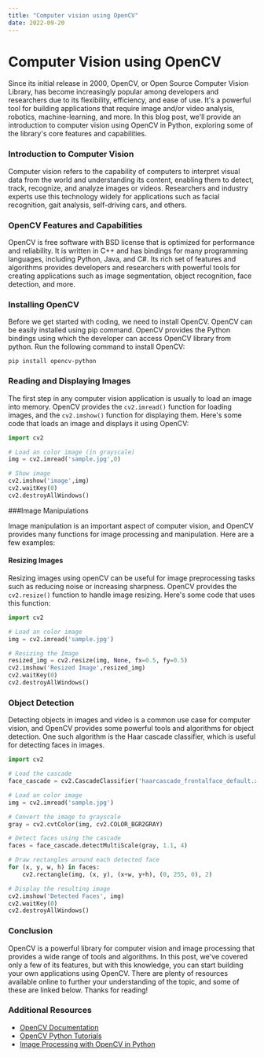 ```yaml
---
title: "Computer vision using OpenCV"
date: 2022-09-20
---
```





Computer Vision using OpenCV
============================

Since its initial release in 2000, OpenCV, or Open Source Computer Vision Library, has become increasingly popular among developers and
researchers due to its flexibility, efficiency, and ease of use. It's a powerful tool for building applications that require image and/or
video analysis, robotics, machine-learning, and more. In this blog post, we'll provide an introduction to computer vision using OpenCV
in Python, exploring some of the library's core features and capabilities.

### Introduction to Computer Vision

Computer vision refers to the capability of computers to interpret visual data from the world and understanding its content, enabling them
to detect, track, recognize, and analyze images or videos. Researchers and industry experts use this technology widely for applications
such as facial recognition, gait analysis, self-driving cars, and others.

### OpenCV Features and Capabilities

OpenCV is free software with BSD license that is optimized for performance and reliability. It is written in C++ and has bindings for many
programming languages, including Python, Java, and C#. Its rich set of features and algorithms provides developers and researchers with
powerful tools for creating applications such as image segmentation, object recognition, face detection, and more.

### Installing OpenCV

Before we get started with coding, we need to install OpenCV. OpenCV can be easily installed using pip command. OpenCV provides the Python
bindings using which the developer can access OpenCV library from python. Run the following command to install OpenCV:

```
pip install opencv-python
```

### Reading and Displaying Images

The first step in any computer vision application is usually to load an image into memory. OpenCV provides the `cv2.imread()` function
for loading images, and the `cv2.imshow()` function for displaying them. Here's some code that loads an image and displays it using
OpenCV:

```python
import cv2

# Load an color image (in grayscale)
img = cv2.imread('sample.jpg',0)

# Show image
cv2.imshow('image',img)
cv2.waitKey(0)
cv2.destroyAllWindows()
```

###Image Manipulations

Image manipulation is an important aspect of computer vision, and OpenCV provides many functions for image processing and manipulation.
Here are a few examples:

#### Resizing Images

Resizing images using openCV can be useful for image preprocessing tasks such as reducing noise or increasing sharpness. OpenCV provides
the `cv2.resize()` function to handle image resizing. Here's some code that uses this function:

```python
import cv2

# Load an color image
img = cv2.imread('sample.jpg')

# Resizing the Image
resized_img = cv2.resize(img, None, fx=0.5, fy=0.5)
cv2.imshow('Resized Image',resized_img)
cv2.waitKey(0)
cv2.destroyAllWindows()
```

### Object Detection

Detecting objects in images and video is a common use case for computer vision, and OpenCV provides some powerful tools and algorithms
for object detection. One such algorithm is the Haar cascade classifier, which is useful for detecting faces in images.

```python
import cv2

# Load the cascade
face_cascade = cv2.CascadeClassifier('haarcascade_frontalface_default.xml')

# Load an color image
img = cv2.imread('sample.jpg')

# Convert the image to grayscale
gray = cv2.cvtColor(img, cv2.COLOR_BGR2GRAY)

# Detect faces using the cascade
faces = face_cascade.detectMultiScale(gray, 1.1, 4)

# Draw rectangles around each detected face
for (x, y, w, h) in faces:
    cv2.rectangle(img, (x, y), (x+w, y+h), (0, 255, 0), 2)

# Display the resulting image
cv2.imshow('Detected Faces', img)
cv2.waitKey(0)
cv2.destroyAllWindows()
```

### Conclusion

OpenCV is a powerful library for computer vision and image processing that provides a wide range of tools and algorithms. In this post,
we've covered only a few of its features, but with this knowledge, you can start building your own applications using OpenCV. There are
plenty of resources available online to further your understanding of the topic, and some of these are linked below. Thanks for reading!

### Additional Resources

- [OpenCV Documentation](https://docs.opencv.org/)
- [OpenCV Python Tutorials](https://opencv-python-tutroals.readthedocs.io/en/latest/index.html)
- [Image Processing with OpenCV in Python](https://www.learnopencv.com/opencv-image-processing/)
